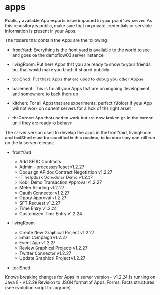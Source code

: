 # apps

Publicly available App exports to be imported in your pointflow server.
As this repository is public, make sure that no private credentials or sensible information is present in your Apps.

The folders that contain the Apps are the following:
* frontYard: Everything is the front yard is available to the world to see and goes on the demoflow03 server instance
* livingRoom: Put here Apps that you are ready to show to your friends but that would make you blush if shared publicly
* toolShed: Put there Apps that are used to debug you other Appsa

* basement: This is for all your Apps that are on ongoing development, and somewhere to back them up 
* kitchen: For all Apps that are experiments, perfect r\folder if your App will not work on current servers for a lack of the right asset
* theCorner: App that used to work but are now broken go in the corner until they are ready to behave

The server version used to develop the apps in the frontYard, livingRoom and toolShed must be specified in this readme, to be sure they can still run on the la server releease.


* frontYard
	- Add SFDC Contracts	
	- Admin - processesReset 	v1.2.27
	- Docusign APIdoc Contract Negotiation 	v1.2.27
	- IT helpdesk Scheduler Demo 	v1.2.27
	- Kobil Demo Transaction Approval 	v1.2.27
	- Meter Reading 	v1.2.27
	- Oauth Connector 	v1.2.27
	- Oppty Approval 	v1.2.27
	- SFT Request 	v1.2.27
	- Time Entry v1.2.24
	- Customized Time Entry v1.2.24

* livingRoom
	- Create New Graphical Project 		v1.2.27
	- Email Campaign	v1.2.27
	- Event App 	v1.2.27
	- Review Graphical Projects 	v1.2.27
	- Twitter Connector 	v1.2.27
	- Update Graphical Project 		v1.2.27

* toolShed

Known breaking changes for Apps in server version
	- v1.2.24 Is running on Java 8
	- v1.2.26 Revision to JSON format of Apps, Forms, Facts structures (see evolution script to upgrade)